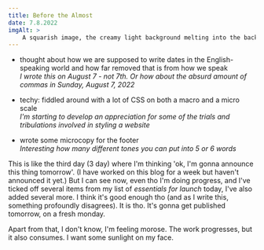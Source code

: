 ```yaml
---
title: Before the Almost
date: 7.8.2022
imgAlt: >
    A squarish image, the creamy light background melting into the background of the page. A series of concentric blobs using this week's color palette - from outside in: canary yellow, fleshy red, a very dark brown they call old burgundy and in the middle the same creamy color as the background. Text - "Day 7" giant and stretched, hovering like a blimp at the top of the image, behind the blobs. Text - "100 Days of Design", the words neatly stacked in the bottom right corner.
---
```


-   thought about how we are supposed to write dates in the English-speaking world and how far removed that is from how we speak\
    _I wrote this on August 7 - not 7th. Or how about the absurd amount of commas in Sunday, August 7, 2022_

-   techy: fiddled around with a lot of CSS on both a macro and a micro scale\
    _I'm starting to develop an appreciation for some of the trials and tribulations involved in styling a website_

-   wrote some microcopy for the footer\
    _Interesting how many different tones you can put into 5 or 6 words_

This is like the third day (3 day) where I'm thinking 'ok, I'm gonna announce this thing tomorrow'. (I have worked on this blog for a week but haven't announced it yet.) But I can see now, even tho I'm doing progress, and I've ticked off several items from my list of _essentials for launch_ today, I've also added several more. I think it's good enough tho (and as I write this, something profoundly disagrees). It is tho. It's gonna get published tomorrow, on a fresh monday.

Apart from that, I don't know, I'm feeling morose. The work progresses, but it also consumes. I want some sunlight on my face.
